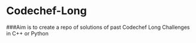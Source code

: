 # Codechef-Long
###Aim is to create a repo of solutions of past Codechef Long Challenges in C++ or Python 
